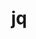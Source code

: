 ---
title: "jq"
layout: cache
categories: [package, develop-2023-06-25]
meta: {"versions": ["1.6"], "compilers": ["gcc@=11.1.0"], "oss": ["ubuntu20.04"], "platforms": ["linux"], "targets": ["ppc64le", "x86_64_v3"], "stacks": ["e4s", "e4s-power", "root"], "num_specs": 2, "num_specs_by_stack": {"e4s-power": 1, "root": 2, "e4s": 1}}
spec_details: [{"hash": "t4i74qrhal7be6kiavlypt2hiezz2u3y", "compiler": "gcc@=11.1.0", "versions": ["1.6"], "os": "ubuntu20.04", "platform": "linux", "target": "ppc64le", "variants": ["build_system=autotools"], "stacks": ["e4s-power", "root"], "size": "-", "tarball": "https://binaries.spack.io/develop-2023-06-25/build_cache/linux-ubuntu20.04-ppc64le/gcc-11.1.0/jq-1.6/linux-ubuntu20.04-ppc64le-gcc-11.1.0-jq-1.6-t4i74qrhal7be6kiavlypt2hiezz2u3y.spack"}, {"hash": "y4eaesod3ifhbqut3ebnmu4y5dm2pgv3", "compiler": "gcc@=11.1.0", "versions": ["1.6"], "os": "ubuntu20.04", "platform": "linux", "target": "x86_64_v3", "variants": ["build_system=autotools"], "stacks": ["root", "e4s"], "size": "-", "tarball": "https://binaries.spack.io/develop-2023-06-25/build_cache/linux-ubuntu20.04-x86_64_v3/gcc-11.1.0/jq-1.6/linux-ubuntu20.04-x86_64_v3-gcc-11.1.0-jq-1.6-y4eaesod3ifhbqut3ebnmu4y5dm2pgv3.spack"}]
---